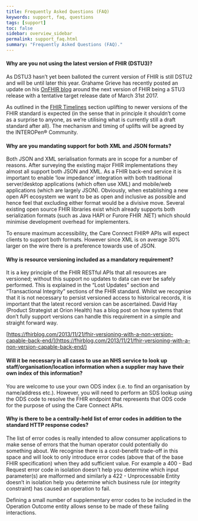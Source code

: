 ```yaml
---
title: Frequently Asked Questions (FAQ)
keywords: support, faq, questions
tags: [support]
toc: false
sidebar: overview_sidebar
permalink: support_faq.html
summary: "Frequently Asked Questions (FAQ)."
---
```


#### Why are you not using the latest version of FHIR (DSTU3)? ####

As DSTU3 hasn’t yet been balloted the current version of FHIR is still DSTU2 and will be until later this year. Grahame Grieve has recently posted an update on his [OnFHIR blog](https://onfhir.hl7.org) around the next version of FHIR being a STU3 release with a tentative target release date of March 31st 2017.

As outlined in the [FHIR Timelines](development_fhir_api_guidance.html#fhir-timelineshttphl7orgfhirtimelineshtml) section uplifting to newer versions of the FHIR standard is expected (in the sense that in principle it shouldn’t come as a surprise to anyone, as we’re utilising what is currently still a draft standard after all). The mechanism and timing of uplifts will be agreed by the INTEROPen&reg; Community.

#### Why are you mandating support for both XML and JSON formats? ####

Both JSON and XML serialisation formats are in scope for a number of reasons. After surveying the existing major FHIR implementations they almost all support both JSON and XML. As a FHIR back-end service it is important to enable ‘low impedance’ integration with both traditional server/desktop applications (which often use XML) and mobile/web applications (which are largely JSON). Obviously, when establishing a new open API ecosystem we want to be as open and inclusive as possible and hence feel that excluding either format would be a divisive move. 
Several existing open source FHIR libraries exist which already supports both serialization formats (such as Java HAPI or Furore FHIR .NET) which should minimise development overhead for implementers.

To ensure maximum accessibility, the Care Connect FHIR&reg; APIs will expect clients to support both formats. However since XML is on average 30% larger on the wire there is a preference towards use of JSON.

#### Why is resource versioning included as a mandatory requirement? ####

It is a key principle of the FHIR RESTful APIs that all resources are versioned; without this support no updates to data can ever be safely performed. This is explained in the “Lost Updates” section and “Transactional Integrity” sections of the FHIR standard. Whilst we recognise that it is not necessary to persist versioned access to historical records, it is important that the latest record version can be ascertained. David Hay (Product Strategist at Orion Health) has a blog post on how systems that don’t fully support versions can handle this requirement in a simple and straight forward way.

[https://fhirblog.com/2013/11/21/fhir-versioning-with-a-non-version-capable-back-end/](https://fhirblog.com/2013/11/21/fhir-versioning-with-a-non-version-capable-back-end/)

#### Will it be necessary in all cases to use an NHS service to look up staff/organisation/location information when a supplier may have their own index of this information? ####

You are welcome to use your own ODS index (i.e. to find an organisation by name/address etc.). However, you will need to perform an SDS lookup using the ODS code to resolve the FHIR endpoint that represents that ODS code for the purpose of using the Care Connect APIs.

#### Why is there to be a centrally-held list of error codes in addition to the standard HTTP response codes? ####

The list of error codes is really intended to allow consumer applications to make sense of errors that the human operator could potentially do something about. We recognise there is a cost-benefit trade-off in this space and will look to only introduce error codes (above that of the base FHIR specification) when they add sufficient value. For example a 400 - Bad Request error code in isolation doesn’t help you determine which input parameter(s) are malformed and similarly a 422 -  Unprocessable Entity doesn’t in isolation help you determine which business rule (or integrity constraint) has caused an operation to fail. 

Defining a small number of supplementary error codes to be included in the Operation Outcome entity allows sense to be made of these failing interactions.
